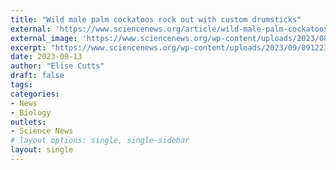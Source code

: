 ```yaml
---
title: "Wild male palm cockatoos rock out with custom drumsticks"
external: 'https://www.sciencenews.org/article/wild-male-palm-cockatoos-drumsticks'
external_image: 'https://www.sciencenews.org/wp-content/uploads/2023/08/080123_ec_lenticular_galaxies_feat.jpg'
excerpt: "https://www.sciencenews.org/wp-content/uploads/2023/09/091223_EC_cockatoos_cockatoo_feature.jpg"
date: 2023-09-13
author: "Elise Cutts"
draft: false
tags: 
categories: 
- News
- Biology
outlets:
- Science News
# layout options: single, single-sidebar
layout: single
---
```


